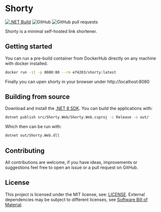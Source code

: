 # Shorty
[![.NET Build](https://github.com/ef4203/shorty/actions/workflows/dotnet.yml/badge.svg)](https://github.com/ef4203/shorty/actions/workflows/dotnet.yml)
![GitHub](https://img.shields.io/github/license/ef4203/shorty)
![GitHub pull requests](https://img.shields.io/github/issues-pr/ef4203/shorty)

Shorty is a minimal self-hosted link shortener.

## Getting started
You can run a pre-build container from DockerHub directly on any machine with docker installed.

```sh
docker run -it -p 8080:80 --rm ef4203/shorty:latest
```

Finally you can upen shorty in your browser under http://localhost:8080

## Building from source
Download and install the [.NET 8 SDK](https://dotnet.microsoft.com/en-us/download/dotnet/8.0). You can build the applications with:

```sh
dotnet publish src/Shorty.Web/Shorty.Web.csproj -c Release -o out/
```

Which then can be run with:

```sh
dotnet out/Shorty.Web.dll
```

## Contributing
All contributions are welcome, if you have ideas, improvements or suggestions feel free to open an issue or a pull request on GitHub.

## License
This project is licensed under the MIT license, see: [LICENSE](LICENSE). External dependencies may be subject to different licenses, see [Software Bill of Material](docs/SBOM.md).
